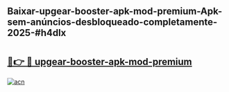 ## Baixar-upgear-booster-apk-mod-premium-Apk-sem-anúncios-desbloqueado-completamente-2025-#h4dlx

# <h2><a href="https://ainizakaria.my?title=upgear-booster-apk-mod-premium&ref=20M">🔗👉 🔴 upgear-booster-apk-mod-premium</a></h2>

[![acn](https://github.com/user-attachments/assets/0f9c940e-d8b0-45ae-aac7-cd30a18b3e1c)](https://ainizakaria.my?title=upgear-booster-apk-mod-premium&ref=20M)

